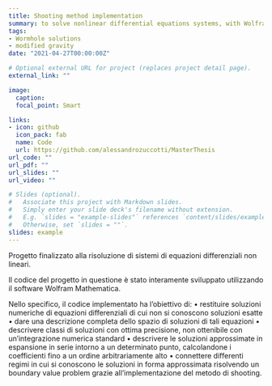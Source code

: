 ```yaml
---
title: Shooting method implementation
summary: to solve nonlinear differential equations systems, with Wolfram Mathematica.
tags:
- Wormhole solutions
- modified gravity
date: "2021-04-27T00:00:00Z"

# Optional external URL for project (replaces project detail page).
external_link: ""

image:
  caption: 
  focal_point: Smart

links:
- icon: github
  icon_pack: fab
  name: Code
  url: https://github.com/alessandrozuccotti/MasterThesis
url_code: ""
url_pdf: ""
url_slides: ""
url_video: ""

# Slides (optional).
#   Associate this project with Markdown slides.
#   Simply enter your slide deck's filename without extension.
#   E.g. `slides = "example-slides"` references `content/slides/example-slides.md`.
#   Otherwise, set `slides = ""`.
slides: example
---
```


Progetto finalizzato alla risoluzione di sistemi di equazioni differenziali non lineari. 

Il codice del progetto in questione è stato interamente sviluppato utilizzando il software Wolfram Mathematica.

Nello specifico, il codice implementato ha l’obiettivo di:
•	restituire soluzioni numeriche di equazioni differenziali di cui non si conoscono soluzioni esatte
•	dare una descrizione completa dello spazio di soluzioni di tali equazioni
•	descrivere classi di soluzioni con ottima precisione, non ottenibile con un’integrazione numerica standard
•	descrivere le soluzioni approssimate in espansione in serie intorno a un determinato punto, calcolandone i coefficienti fino a un ordine arbitrariamente alto
•	connettere differenti regimi in cui si conoscono le soluzioni in forma approssimata risolvendo un boundary value problem grazie all’implementazione del metodo di shooting.
